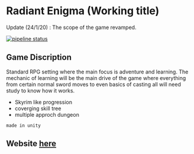 # Radiant Enigma  (Working title)

Update (24/1/20) : The scope of the game revamped.

[![pipeline status](https://gitlab.com/eastern-legion/soulslinked/badges/master/pipeline.svg)](https://gitlab.com/eastern-legion/soulslinked/commits/master)

## Game Discription

Standard RPG setting where the main focus is adventure and learning. The mechanic of learning will be the main drive of the game where everything from certain normal sword moves to even basics of casting all will need study to know how it works.

- Skyrim like progression
- coverging skill tree
- multiple approch dungeon


`made in unity`

## Website [here](https://eastern-legion.gitlab.io/soulslinked/)
